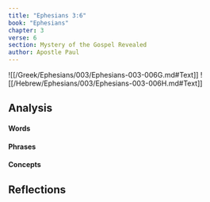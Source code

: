 ```yaml
---
title: "Ephesians 3:6"
book: "Ephesians"
chapter: 3
verse: 6
section: Mystery of the Gospel Revealed
author: Apostle Paul
---
```

![[/Greek/Ephesians/003/Ephesians-003-006G.md#Text]]
![[/Hebrew/Ephesians/003/Ephesians-003-006H.md#Text]]

## Analysis

#### Words

#### Phrases

#### Concepts

## Reflections
